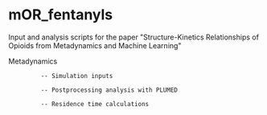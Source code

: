 # mOR_fentanyls
Input and analysis scripts for the paper "Structure-Kinetics Relationships of Opioids from Metadynamics and Machine Learning"


Metadynamics 

             -- Simulation inputs

             -- Postprocessing analysis with PLUMED
             
             -- Residence time calculations
